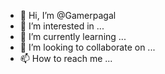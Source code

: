 - 👋 Hi, I’m @Gamerpagal
- 👀 I’m interested in ...
- 🌱 I’m currently learning ...
- 💞️ I’m looking to collaborate on ...
- 📫 How to reach me ...

<!---
Gamerpagal/Gamerpagal is a ✨ special ✨ repository because its `README.md` (this file) appears on your GitHub profile.
You can click the Preview link to take a look at your changes.
--->
